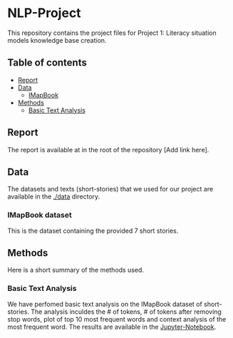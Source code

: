 # NLP-Project

This repository contains the project files for Project 1: Literacy situation models knowledge base creation.

## Table of contents

* [Report](#report)
* [Data](#data)
  * [IMapBook](#imapbook-dataset)
* [Methods](#methods)
  * [Basic Text Analysis](#basic-text-analysis)


## Report

The report is available at in the root of the repository [Add link here].

## Data

The datasets and texts (short-stories) that we used for our project are available in the [./data](./data) directory.

### IMapBook dataset

This is the dataset containing the provided 7 short stories.

## Methods

Here is a short summary of the methods used.

### Basic Text Analysis

We have perfomed basic text analysis on the IMapBook dataset of short-stories.
The analysis inculdes the # of tokens, # of tokens after removing stop words, plot of top 10 most frequent words and context analysis of the most frequent word.
The results are available in the [Jupyter-Notebook](./basic_text_analysis/imapbook_text_analysis.ipynb).
